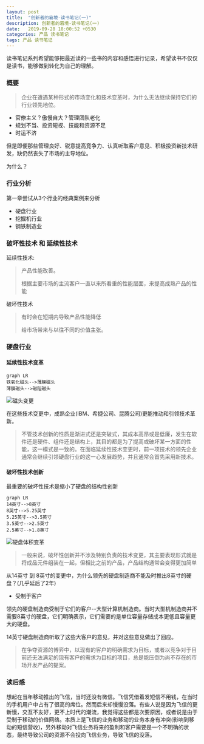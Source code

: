 ```yaml
---
layout: post
title:  "创新者的窘境-读书笔记(一)"
description: 创新者的窘境-读书笔记(一)
date:   2019-09-28 18:00:52 +0530
categories: 产品 读书笔记
tags: 产品 读书笔记
---
```


读书笔记系列希望能够把最近读的一些书的内容和感悟进行记录，希望读书不仅仅是读书，能够做到转化为自己的理解。

### 概要

> 企业在遭遇某种形式的市场变化和技术变革时，为什么无法继续保持它们的行业领先地位。

- 官僚主义？傲慢自大？管理团队老化
- 规划不当、投资短视、技能和资源不足
- 时运不济

但是即便那些管理良好、锐意提高竞争力、认真听取客户意见、积极投资新技术研发，缺仍然丧失了市场的主导地位。

为什么？

### 行业分析

第一章尝试从3个行业的经典案例来分析

- 硬盘行业
- 挖掘机行业
- 钢铁制造业

### 破坏性技术 和 延续性技术

延续性技术:

> 产品性能改善。
>
> 根据主要市场的主流客户一直以来所看重的性能层面，来提高成熟产品的性能

破坏性技术

> 有时会在短期内导致产品性能降低
>
> 给市场带来与以往不同的价值主张。

### 硬盘行业

#### 延续性技术变革

```mermaid
graph LR
铁氧化磁头-->薄膜磁头
薄膜磁头-->磁阻磁头
```

![磁头变更](https://leiwingqueen-1300197911.cos.ap-guangzhou.myqcloud.com/20190928235320.png)

在这些技术变更中，成熟企业(IBM、希捷公司、昆腾公司)更能推动和引领技术革新。

> 不管技术创新的性质是渐进式还是突破式，其成本高昂或是低廉，发生在软件还是硬件、组件还是结构上，其目的都是为了提高或破坏某一方面的性能，这一模式是一致的。在面临延续性技术变更时，前一项技术的领先企业通常会继续引领硬盘行业的这一心发展趋势，并且通常会首先采用新技术。

#### 破坏性技术创新

最重要的破坏性技术是缩小了硬盘的结构性创新

```mermaid
graph LR
14英寸-->8英寸
8英寸-->5.25英寸
5.25英寸-->3.5英寸
3.5英寸-->2.5英寸
2.5英寸-->1.8英寸
```
![硬盘体积变革](https://leiwingqueen-1300197911.cos.ap-guangzhou.myqcloud.com/20190928235400.png)

> 一般来说，破坏性创新并不涉及特别负责的技术变更，其主要表现形式就是将成品元件组装在一起，但相比之前的产品，产品结构通常会变得更加简单

从14英寸 到 8英寸的变更中，为什么领先的硬盘制造商不能及时推出8英寸的硬盘？(几乎延后了2年)

- 受制于客户

领先的硬盘制造商受制于它们的客户--大型计算机制造商。当时大型机制造商并不需要8英寸的硬盘，它们明确表示，它们需要的是单位容量存储成本更低且容量更大的硬盘。

14英寸硬盘制造商听取了这些大客户的意见，并对这些意见做出了回应。

> 在争夺资源的博弈中，以现有的客户的明确需求为目标，或者以竞争对于目前还无法满足的现有客户的需求为目标的项目，总是能压倒为尚不存在的市场开发产品的提案。

### 读后感

想起在当年移动推出的飞信，当时还没有微信。飞信凭借着发短信不用钱，在当时的手机用户中占有了很高的席位。然而后来却慢慢没落。有些人说是因为飞信的更新慢，交互不友好，更不上时代的潮流，我觉得这些都是次要原因，或者说是由于受制于移动的价值网络。本质上是飞信的业务和移动的业务本身有冲突(影响到移动的短信营收)，另外移动对飞信业务将来的盈利和客户需要是一个不明确的状态，最终导致公司的资源不会投向飞信业务，导致飞信的没落。